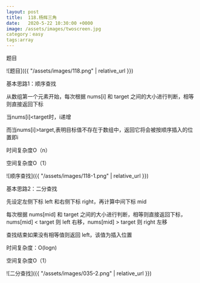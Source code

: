 ```yaml
---
layout: post
title:  118.杨辉三角
date:   2020-5-22 10:30:00 +0000
image: /assets/images/twoscreen.jpg
category：easy
tags:array
---
```

题目

![题目]({{ "/assets/images/118.png" | relative_url }})


基本思路1：顺序查找

从数组第一个元素开始，每次根据 nums[i] 和 target 之间的大小进行判断，相等则直接返回下标

当nums[i]<target时，i递增

而当nums[i]>target,表明目标值不存在于数组中，返回它将会被按顺序插入的位置即i

时间复杂度O（n）

空间复杂度O（1）

![顺序查找]({{ "/assets/images/118-1.png" | relative_url }})



基本思路2：二分查找

先设定左侧下标 left 和右侧下标 right，再计算中间下标 mid

每次根据 nums[mid] 和 target 之间的大小进行判断，相等则直接返回下标，nums[mid] < target 则 left 右移，nums[mid] > target 则 right 左移

查找结束如果没有相等值则返回 left，该值为插入位置

时间复杂度：O(logn)

空间复杂度O（1）

![二分查找]({{ "/assets/images/035-2.png" | relative_url }})

